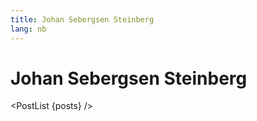 ```yaml
---
title: Johan Sebergsen Steinberg
lang: nb
---
```


# Johan Sebergsen Steinberg

<PostList {posts} />

<script context="module">
	const markdownFiles = import.meta.globEager(`./*.md`);
	const getSlug = (path) => path.replace(/.*\/([^/]*)\..*$/, "$1");

	export async function load({ page }) {
		const data = Object.keys(markdownFiles)
			.map((path) => {
				return {
					filePath: path,
					slug: getSlug(path),
					path: `${page.path}/${getSlug(path)}`,
					title: markdownFiles[path].metadata?.title || getSlug(path),
					metadata: markdownFiles[path].metadata,
				};
			})
			.filter((item) => !['index'].includes(item.title));

		return {
			props: {
				posts: data,
			},
		};
	}
</script>

<script>
	import PostList from "../../libs/PostList.svelte";
	export let posts;
</script>
